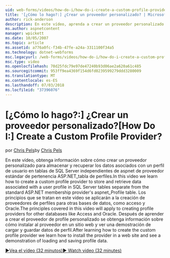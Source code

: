 ```yaml
---
uid: web-forms/videos/how-do-i/how-do-i-create-a-custom-profile-provider
title: '[¿Cómo lo hago?:] ¿Crear un proveedor personalizado? | Microsoft Docs'
author: rick-anderson
description: En este vídeo, aprenda a crear un proveedor personalizado para almacenar y recuperar los datos asociados con un perfil de usuario en tablas de SQL Server independientes de t...
ms.author: aspnetcontent
manager: wpickett
ms.date: 10/05/2007
ms.topic: article
ms.assetid: a776a0fc-f34b-47fe-a24a-3311100f34a5
ms.technology: dotnet-webforms
msc.legacyurl: /web-forms/videos/how-do-i/how-do-i-create-a-custom-profile-provider
msc.type: video
ms.openlocfilehash: 70d25fdc79e97de47240b93d06ae2a620a61c485
ms.sourcegitcommit: 953ff9ea4369f154d6fd0239599279ddd3280009
ms.translationtype: MT
ms.contentlocale: es-ES
ms.lasthandoff: 07/03/2018
ms.locfileid: "37396076"
---
```

<a name="how-do-i-create-a-custom-profile-provider"></a><span data-ttu-id="487bf-104">[¿Cómo lo hago?:] ¿Crear un proveedor personalizado?</span><span class="sxs-lookup"><span data-stu-id="487bf-104">[How Do I:] Create a Custom Profile Provider?</span></span>
====================
<span data-ttu-id="487bf-105">por [Chris Pels](https://twitter.com/chrispels)</span><span class="sxs-lookup"><span data-stu-id="487bf-105">by [Chris Pels](https://twitter.com/chrispels)</span></span>

<span data-ttu-id="487bf-106">En este vídeo, obtenga información sobre cómo crear un proveedor personalizado para almacenar y recuperar los datos asociados con un perfil de usuario en tablas de SQL Server independientes de aspnet de proveedor estándar de pertenencia ASP.NET\_tabla de perfiles.</span><span class="sxs-lookup"><span data-stu-id="487bf-106">In this video we learn how to create a custom profile provider to store and retrieve data associated with a user profile in SQL Server tables separate from the standard ASP.NET membership provider's aspnet\_Profile table.</span></span> <span data-ttu-id="487bf-107">Los principios que se tratan en este vídeo se aplicarán a la creación de proveedores de perfiles para otras bases de datos, como acceso y Oracle.</span><span class="sxs-lookup"><span data-stu-id="487bf-107">The principles covered in this video will apply to creating profile providers for other databases like Access and Oracle.</span></span> <span data-ttu-id="487bf-108">Después de aprender a crear el proveedor de profile personalizado se obtenga información sobre cómo instalar al proveedor en un sitio web y ver una demostración de cargar y guardar datos de perfil.</span><span class="sxs-lookup"><span data-stu-id="487bf-108">After learning how to create the custom profile provider we learn how to install the provider in a web site and see a demonstration of loading and saving profile data.</span></span>

[<span data-ttu-id="487bf-109">&#9654;Vea el vídeo (32 minutos)</span><span class="sxs-lookup"><span data-stu-id="487bf-109">&#9654; Watch video (32 minutes)</span></span>](https://channel9.msdn.com/Blogs/ASP-NET-Site-Videos/how-do-i-create-a-custom-profile-provider)
